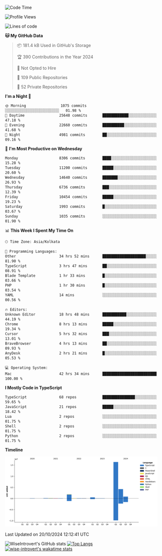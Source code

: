 <!--START_SECTION:waka-->
![Code Time](http://img.shields.io/badge/Code%20Time-1%2C701%20hrs%208%20mins-blue)

![Profile Views](http://img.shields.io/badge/Profile%20Views-0-blue)

![Lines of code](https://img.shields.io/badge/From%20Hello%20World%20I%27ve%20Written-24.4%20million%20lines%20of%20code-blue)

**🐱 My GitHub Data** 

> 📦 181.4 kB Used in GitHub's Storage 
 > 
> 🏆 390 Contributions in the Year 2024
 > 
> 🚫 Not Opted to Hire
 > 
> 📜 109 Public Repositories 
 > 
> 🔑 52 Private Repositories 
 > 
**I'm a Night 🦉** 

```text
🌞 Morning                1075 commits        ░░░░░░░░░░░░░░░░░░░░░░░░░   01.98 % 
🌆 Daytime                25648 commits       ████████████░░░░░░░░░░░░░   47.18 % 
🌃 Evening                22660 commits       ██████████░░░░░░░░░░░░░░░   41.68 % 
🌙 Night                  4981 commits        ██░░░░░░░░░░░░░░░░░░░░░░░   09.16 % 
```
📅 **I'm Most Productive on Wednesday** 

```text
Monday                   8306 commits        ████░░░░░░░░░░░░░░░░░░░░░   15.28 % 
Tuesday                  11200 commits       █████░░░░░░░░░░░░░░░░░░░░   20.60 % 
Wednesday                14640 commits       ███████░░░░░░░░░░░░░░░░░░   26.93 % 
Thursday                 6736 commits        ███░░░░░░░░░░░░░░░░░░░░░░   12.39 % 
Friday                   10454 commits       █████░░░░░░░░░░░░░░░░░░░░   19.23 % 
Saturday                 1993 commits        █░░░░░░░░░░░░░░░░░░░░░░░░   03.67 % 
Sunday                   1035 commits        ░░░░░░░░░░░░░░░░░░░░░░░░░   01.90 % 
```


📊 **This Week I Spent My Time On** 

```text
🕑︎ Time Zone: Asia/Kolkata

💬 Programming Languages: 
Other                    34 hrs 52 mins      ████████████████████░░░░░   81.90 % 
TypeScript               3 hrs 47 mins       ██░░░░░░░░░░░░░░░░░░░░░░░   08.91 % 
Blade Template           1 hr 33 mins        █░░░░░░░░░░░░░░░░░░░░░░░░   03.66 % 
PHP                      1 hr 30 mins        █░░░░░░░░░░░░░░░░░░░░░░░░   03.54 % 
YAML                     14 mins             ░░░░░░░░░░░░░░░░░░░░░░░░░   00.56 % 

🔥 Editors: 
Unknown Editor           18 hrs 48 mins      ███████████░░░░░░░░░░░░░░   44.19 % 
Chrome                   8 hrs 13 mins       █████░░░░░░░░░░░░░░░░░░░░   19.34 % 
Cursor                   5 hrs 32 mins       ███░░░░░░░░░░░░░░░░░░░░░░   13.01 % 
BraveBrowser             4 hrs 13 mins       ██░░░░░░░░░░░░░░░░░░░░░░░   09.93 % 
AnyDesk                  2 hrs 21 mins       █░░░░░░░░░░░░░░░░░░░░░░░░   05.53 % 

💻 Operating System: 
Mac                      42 hrs 34 mins      █████████████████████████   100.00 % 
```

**I Mostly Code in TypeScript** 

```text
TypeScript               68 repos            ███████████████░░░░░░░░░░   59.65 % 
JavaScript               21 repos            █████░░░░░░░░░░░░░░░░░░░░   18.42 % 
Lua                      2 repos             ░░░░░░░░░░░░░░░░░░░░░░░░░   01.75 % 
Shell                    2 repos             ░░░░░░░░░░░░░░░░░░░░░░░░░   01.75 % 
Python                   2 repos             ░░░░░░░░░░░░░░░░░░░░░░░░░   01.75 % 
```



**Timeline**

![Lines of Code chart](https://raw.githubusercontent.com/wise-introvert/wise-introvert/master/assets/bar_graph.png)


 Last Updated on 20/10/2024 12:12:41 UTC
<!--END_SECTION:waka-->

![WiseIntrovert's GitHub stats](https://github-readme-stats.vercel.app/api?username=wise-introvert&count_private=true&show_icons=true)
[![Top Langs](https://github-readme-stats.vercel.app/api/top-langs/?username=wise-introvert&langs_count=10)](https://github.com/anuraghazra/github-readme-stats)
[![wise-introvert's wakatime stats](https://github-readme-stats.vercel.app/api/wakatime?username=wiseintrovert)](https://github.com/anuraghazra/github-readme-stats)
